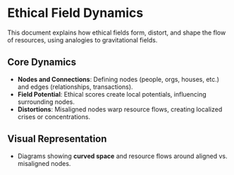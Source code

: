 # Ethical Field Dynamics

This document explains how ethical fields form, distort, and shape the flow of resources, using analogies to gravitational fields.

## Core Dynamics
- **Nodes and Connections**: Defining nodes (people, orgs, houses, etc.) and edges (relationships, transactions).
- **Field Potential**: Ethical scores create local potentials, influencing surrounding nodes.
- **Distortions**: Misaligned nodes warp resource flows, creating localized crises or concentrations.

## Visual Representation
- Diagrams showing **curved space** and resource flows around aligned vs. misaligned nodes.